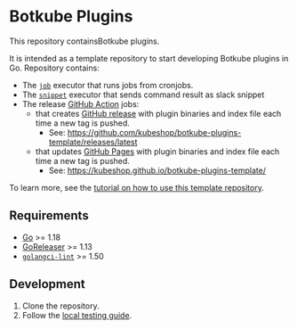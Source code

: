 # Botkube Plugins

This repository containsBotkube plugins.

It is intended as a template repository to start developing Botkube plugins in Go. Repository contains:

- The [`job`](cmd/job/main.go) executor that runs jobs from cronjobs.
- The [`snippet`](cmd/snippet/main.go) executor that sends command result as slack snippet
- The release [GitHub Action](https://github.com/features/actions) jobs:
	- that creates [GitHub release](.github/workflows/release.yml) with plugin binaries and index file each time a new tag is pushed.
		- See: https://github.com/kubeshop/botkube-plugins-template/releases/latest
	- that updates [GitHub Pages](.github/workflows/pages-release.yml) with plugin binaries and index file each time a new tag is pushed.
		- See: https://kubeshop.github.io/botkube-plugins-template/

To learn more, see the [tutorial on how to use this template repository](https://docs.botkube.io/plugin/quick-start).

## Requirements

- [Go](https://golang.org/doc/install) >= 1.18
- [GoReleaser](https://goreleaser.com/) >= 1.13
- [`golangci-lint`](https://golangci-lint.run/) >= 1.50

## Development

1. Clone the repository.
2. Follow the [local testing guide](https://docs.botkube.io/plugin/local-testing).

